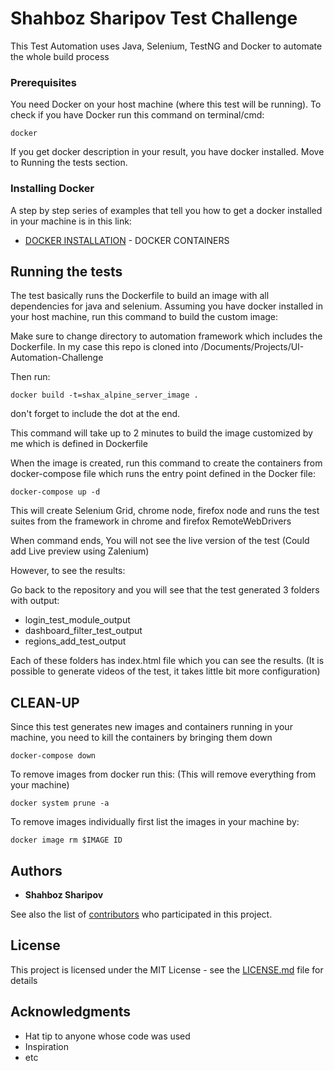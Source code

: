# Shahboz Sharipov Test Challenge

This Test Automation uses Java, Selenium, TestNG and Docker to automate the whole build process


### Prerequisites

You need Docker on your host machine (where this test will be running). To check if you have Docker run this command on terminal/cmd:

```
docker
```
If you get docker description in your result, you have docker installed. Move to Running the tests section.

### Installing Docker

A step by step series of examples that tell you how to get a docker installed in your machine is in this link:
* [DOCKER INSTALLATION](https://docs.docker.com/v17.12/install/) - DOCKER CONTAINERS



## Running the tests

The test basically runs the Dockerfile to build an image with all dependencies for java and selenium.
Assuming you have docker installed in your host machine, run this command to build the custom image:

Make sure to change directory to automation framework which includes the Dockerfile. In my case this repo is cloned into  /Documents/Projects/UI-Automation-Challenge

Then run:
```
docker build -t=shax_alpine_server_image .
```
don't forget to include the dot at the end.

This command will take up to 2 minutes to build the image customized by me which is defined in Dockerfile

When the image is created, run this command to create the containers from docker-compose file which runs the entry point defined in the 
Docker file:

```
docker-compose up -d
```


This will create Selenium Grid, chrome node, firefox node and runs the test suites from the framework in chrome and firefox RemoteWebDrivers

When command ends, You will not see the live version of the test (Could add Live preview using Zalenium)

However, to see the results: 

Go back to the repository and you will see that the test generated 3 folders with output:
* login_test_module_output
* dashboard_filter_test_output
* regions_add_test_output

Each of these folders has index.html file which you can see the results. (It is possible to generate videos of the test, it takes little bit more configuration)




## CLEAN-UP

Since this test generates new images and containers running in your machine, you need to kill the containers by bringing them down

```
docker-compose down
```

To remove images from docker run this: (This will remove everything from your machine)

```
docker system prune -a
```

To remove images individually first list the images in your machine by:
```
docker image rm $IMAGE ID
```




## Authors

* **Shahboz Sharipov** 

See also the list of [contributors](https://github.com/ShaxSharipov91/shahboz-test-challenge/contributors) who participated in this project.

## License

This project is licensed under the MIT License - see the [LICENSE.md](LICENSE.md) file for details

## Acknowledgments

* Hat tip to anyone whose code was used
* Inspiration
* etc
